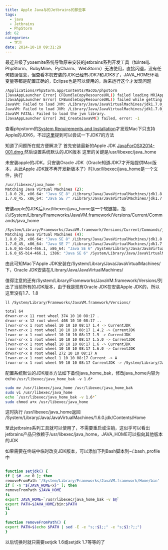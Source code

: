 ```yaml
---
title: Apple Java与的Jetbrains的那些事
tags:
  - java
  - Jetbrains
  - PhpStorm
id: 62
categories:
  - 学习
date: 2014-10-10 09:31:29
---
```


最近升级了yosemite系统导致原来安装的jetbrains系列开发工具（如Intellj、PhpStorm、RubyMine、PyCharm、WebStorm）无法使用，直接闪退，没有任何错误信息，但查看本机安装的JDK已经有JDK7和JDK8了，JAVA_HOME环境变量等都是配置正确的，Eclipse也是可以使用的，后来运行这个才发现问题

<!--more-->

```bash
/Applications/PhpStorm.app/Contents/MacOS/phpstorm
[JavaAppLauncher Error] CFBundleCopyResourceURL() failed loading MRJApp.properties file
[JavaAppLauncher Error] CFBundleCopyResourceURL() failed while getting Resource/Java directory
JavaVM: Failed to load JVM: /Library/Java/JavaVirtualMachines/jdk1.7.0_45.jdk/Contents/Home/bundle/Libraries/libserver.dylib
JavaVM: Failed to load JVM: /Library/Java/JavaVirtualMachines/jdk1.7.0_45.jdk/Contents/Home/bundle/Libraries/libserver.dylib
JavaVM FATAL: Failed to load the jvm library.
[JavaAppLauncher Error] JNI_CreateJavaVM() failed, error: -1
```

查看phpstorm的[System Requirements and Installation](https://www.jetbrains.com/phpstorm/webhelp/system-requirements-and-installation.html)才发现Mac下只支持Apple的JDK6，不过[这里](https://intellij-support.jetbrains.com/entries/23455956-Selecting-the-JDK-version-the-IDE-will-run-under)提到可以尝试一下JDK7的方法

知道了问题所在就方便解决了
首先安装最新的Apple JDK [JavaForOSX2014-001.dmg
](http://support.apple.com/kb/DL1572)然后设置系统默认的JDK版本
这里的关键是/usr/libexec/java_home

未安装apple的JDK，只安装Oracle JDK（Oracle知道JDK7才开始提供Mac版本，从此Apple JDK就不再开发新版本了）时/usr/libexec/java_home是一个文件，执行

```bash
/usr/libexec/java_home -V
Matching Java Virtual Machines (2):
1.8.0_20, x86_64: "Java SE 8" /Library/Java/JavaVirtualMachines/jdk1.8.0_20.jdk/Contents/Home
1.7.0_45, x86_64: "Java SE 7" /Library/Java/JavaVirtualMachines/jdk1.7.0_45.jdk/Contents/Home
```

安装apple的JDK后/usr/libexec/java_home是一个软链接，指向/System/Library/Frameworks/JavaVM.framework/Versions/Current/Commands/java_home

```bash
/System/Library/Frameworks/JavaVM.framework/Versions/Current/Commands/java_home -V
Matching Java Virtual Machines (4):
1.8.0_20, x86_64: "Java SE 8" /Library/Java/JavaVirtualMachines/jdk1.8.0_20.jdk/Contents/Home
1.7.0_45, x86_64: "Java SE 7" /Library/Java/JavaVirtualMachines/jdk1.7.0_45.jdk/Contents/Home
1.6.0_65-b14-466.1, x86_64: "Java SE 6" /System/Library/Java/JavaVirtualMachines/1.6.0.jdk/Contents/Home
1.6.0_65-b14-466.1, i386: "Java SE 6" /System/Library/Java/JavaVirtualMachines/1.6.0.jdk/Contents/Home
```

由此可知Mac下Apple JDK安装在/System/Library/Java/JavaVirtualMachines/下，Oracle JDK安装在/Library/Java/JavaVirtualMachines/

值得注意的还有/System/Library/Frameworks/JavaVM.framework/Versions/列出了当前所有的JDK版本，由于我是现有Oracle JDK在安装Apple JDK的，所以这里没有1.7、1.8

```bash
ll /System/Library/Frameworks/JavaVM.framework/Versions/

total 64
drwxr-xr-x 11 root wheel 374 10 10 08:17 .
drwxr-xr-x 12 root wheel 408 10 10 08:17 ..
lrwxr-xr-x 1 root wheel 10 10 10 08:17 1.4 -> CurrentJDK
lrwxr-xr-x 1 root wheel 10 10 10 08:17 1.4.2 -> CurrentJDK
lrwxr-xr-x 1 root wheel 10 10 10 08:17 1.5 -> CurrentJDK
lrwxr-xr-x 1 root wheel 10 10 10 08:17 1.5.0 -> CurrentJDK
lrwxr-xr-x 1 root wheel 10 10 10 08:17 1.6 -> CurrentJDK
lrwxr-xr-x 1 root wheel 10 10 10 08:17 1.6.0 -> CurrentJDK
drwxr-xr-x 8 root wheel 272 10 10 08:17 A
lrwxr-xr-x 1 root wheel 1 10 10 08:17 Current -> A
lrwxr-xr-x 1 root wheel 59 10 10 08:17 CurrentJDK -> /System/Library/Java/JavaVirtualMachines/1.6.0.jdk/Contents
```

配置系统默认的JDK版本方法如下备份java_home_bak，修改java_home内容为echo `/usr/libexec/java_home_bak -v 1.6*`

```bash
sudo mv /usr/libexec/java_home /usr/libexec/java_home_bak
sudo vi /usr/libexec/java_home
echo `/usr/libexec/java_home_bak -v 1.6*`
sudo chmod a+x /usr/libexec/java_home
```

这时执行
/usr/libexec/java_home返回
/System/Library/Java/JavaVirtualMachines/1.6.0.jdk/Contents/Home

至此jetbrains系列工具就可以使用了，不需要重启或注销，这似乎可以看出jetbrains产品只依赖于/usr/libexec/java_home，JAVA_HOME可以指向其他版本的JDK

如果需要在终端中临时改变JDK版本，可以添加下列Bash脚本到~/.bash_profile中

```bash

function setjdk() {
if [ $# -ne 0 ]; then
removeFromPath '/System/Library/Frameworks/JavaVM.framework/Home/bin'
if [ -n "${JAVA_HOME+x}" ]; then
removeFromPath $JAVA_HOME
fi
export JAVA_HOME=`/usr/libexec/java_home_bak -v $@`
export PATH=$JAVA_HOME/bin:$PATH
fi
}

function removeFromPath() {
export PATH=$(echo $PATH | sed -E -e "s;:$1;;" -e "s;$1:?;;")
}

```

以后切换时就只需要setjdk 1.6或setjdk 1.7等等的了